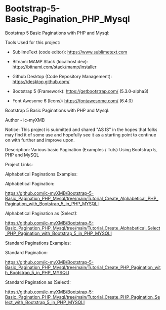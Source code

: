 # Bootstrap-5-Basic_Pagination_PHP_Mysql

Bootstrap 5 Basic Paginations with PHP and Mysql:


Tools Used for this project:


* SublimeText (code editor): https://www.sublimetext.com

* Bitnami MAMP Stack (localhost dev): https://bitnami.com/stack/mamp/installer

* Github Desktop (Code Repository Management): https://desktop.github.com/

* Bootstrap 5 (Framework): https://getbootstrap.com/ (5.3.0-alpha3)

* Font Awesome 6 (Icons): https://fontawesome.com/  (6.4.0)



Bootstrap 5 Basic Paginations with PHP and Mysql:

Author - ic-myXMB

Notice: This project is submitted and shared "AS IS" in the hopes that folks may find it of some use and hopefully see it as a starting point to continue on with further and improve upon.

Description: Various basic Pagination (Examples / Tuts) Using Bootstrap 5, PHP and MySQL 


Project Links:



Alphabetical Paginations Examples:


Alphabetical Pagination:
 
https://github.com/ic-myXMB/Bootstrap-5-Basic_Pagination_PHP_Mysql/tree/main/Tutorial_Create_Alphabetical_PHP_Pagination_with_Bootstrap_5_in_PHP_MYSQLI

Alphabetical Pagination as (Select):

https://github.com/ic-myXMB/Bootstrap-5-Basic_Pagination_PHP_Mysql/tree/main/Tutorial_Create_Alphabetical_Select_PHP_Pagination_with_Bootstrap_5_in_PHP_MYSQLI




Standard Paginations Examples:


Standard Pagination:

https://github.com/ic-myXMB/Bootstrap-5-Basic_Pagination_PHP_Mysql/tree/main/Tutorial_Create_PHP_Pagination_with_Bootstrap_5_in_PHP_MYSQLI

Standard Pagination as (Select):

https://github.com/ic-myXMB/Bootstrap-5-Basic_Pagination_PHP_Mysql/tree/main/Tutorial_Create_PHP_Pagination_Select_with_Bootstrap_5_in_PHP_MYSQLI

